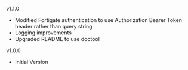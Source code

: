 v1.1.0
- Modified Fortigate authentication to use Authorization Bearer Token header rather than query string
- Logging improvements
- Upgraded README to use doctool

v1.0.0
- Initial Version
